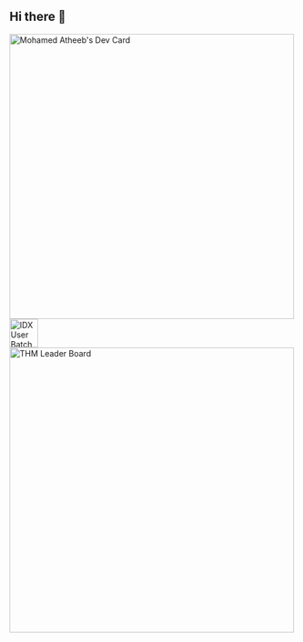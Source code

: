 ## Hi there 👋

<!--
**heetabofficial/heetabofficial** is a ✨ _special_ ✨ repository because its `README.md` (this file) appears on your GitHub profile.

Here are some ideas to get you started:

- 🔭 I’m currently working on ...
- 🌱 I’m currently learning ...
- 👯 I’m looking to collaborate on ...
- 🤔 I’m looking for help with ...
- 💬 Ask me about ...
- 📫 How to reach me: ...
- 😄 Pronouns: ...
- ⚡ Fun fact: ...
-->
<div class="flex justify-content: center;">
  <a href="https://app.daily.dev/heetab"><img src="https://api.daily.dev/devcards/v2/fTeDvH6iK7CUW0KuMgFGf.png?r=7ri&type=wide" width="500" alt="Mohamed Atheeb's Dev Card"/></a>
  <a href="https://g.dev/heetab"><img src="https://developers.google.com/static/profile/badges/activity/idx/idx-user/badge.svg" width="50" height="50" alt="IDX User Batch"/></a>
  <a href="https://tryhackme.com/p/crackdevil"><img src="https://8gzttmbfaq.ufs.sh/f/p1z9Ac4oGQB12GoCKHlVYtE1WBfD0chmaIx82JReTACHoLi3" width="500" alt="THM Leader Board"/></a>
</div>
